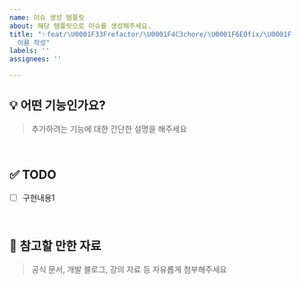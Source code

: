 ```yaml
---
name: 이슈 생성 템플릿
about: 해당 템플릿으로 이슈를 생성해주세요.
title: "✨feat/\U0001F33Frefactor/\U0001F4C3chore/\U0001F6E0️fix/\U0001F9EAtest : 이슈
  이름 작성"
labels: ''
assignees: ''

---
```


## 💡 어떤 기능인가요?
> 추가하려는 기능에 대한 간단한 설명을 해주세요

<br>

## ✅ TODO
- [ ] 구현내용1

<br>

## 📄 참고할 만한 자료
> 공식 문서, 개발 블로그, 강의 자료 등 자유롭게 첨부해주세요

<br>

